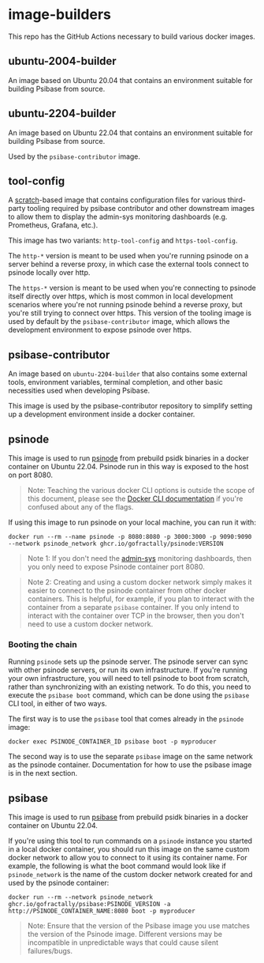 # image-builders

This repo has the GitHub Actions necessary to build various docker images.

## ubuntu-2004-builder

An image based on Ubuntu 20.04 that contains an environment suitable for building Psibase from source.

## ubuntu-2204-builder

An image based on Ubuntu 22.04 that contains an environment suitable for building Psibase from source.

Used by the `psibase-contributor` image.

## tool-config

A [scratch](https://hub.docker.com/_/scratch)-based image that contains configuration files for various third-party tooling required by psibase contributor and other downstream images to allow them to display the admin-sys monitoring dashboards (e.g. Prometheus, Grafana, etc.).

This image has two variants: `http-tool-config` and `https-tool-config`.

The `http-*` version is meant to be used when you're running psinode on a server behind a reverse proxy, in which case the external tools connect to psinode locally over http.

The `https-*` version is meant to be used when you're connecting to psinode itself directly over https, which is most common in local development scenarios where you're not running psinode behind a reverse proxy, but you're still trying to connect over https. This version of the tooling image is used by default by the `psibase-contributor` image, which allows the development environment to expose psinode over https.

## psibase-contributor

An image based on `ubuntu-2204-builder` that also contains some external tools, environment variables, terminal completion, and other basic necessities used when developing Psibase.

This image is used by the psibase-contributor repository to simplify setting up a development environment inside a docker container.

## psinode

This image is used to run [psinode](https://doc-sys.psibase.io/psibase/psinode.html#psinode) from prebuild psidk binaries in a docker container on Ubuntu 22.04. Psinode run in this way is exposed to the host on port 8080.

> Note: Teaching the various docker CLI options is outside the scope of this document, please see the [Docker CLI documentation](https://docs.docker.com/engine/reference/commandline/cli/) if you're confused about any of the flags.

If using this image to run psinode on your local machine, you can run it with:

```
docker run --rm --name psinode -p 8080:8080 -p 3000:3000 -p 9090:9090 --network psinode_network ghcr.io/gofractally/psinode:VERSION
```
> Note 1: If you don't need the [admin-sys](https://doc-sys.psibase.io/system-service/admin-sys.html?highlight=admin-sys#admin-sys) monitoring dashboards, then you only need to expose Psinode container port 8080.

> Note 2: Creating and using a custom docker network simply makes it easier to connect to the psinode container from other docker containers. This is helpful, for example, if you plan to interact with the container from a separate `psibase` container. If you only intend to interact with the container over TCP in the browser, then you don't need to use a custom docker network.

### Booting the chain

Running `psinode` sets up the psinode server. The psinode server can sync with other psinode servers, or run its own infrastructure. If you're running your own infrastructure, you will need to tell psinode to boot from scratch, rather than synchronizing with an existing network. To do this, you need to execute the `psibase boot` command, which can be done using the `psibase` CLI tool, in either of two ways.

The first way is to use the `psibase` tool that comes already in the `psinode` image:
```
docker exec PSINODE_CONTAINER_ID psibase boot -p myproducer
```

The second way is to use the separate `psibase` image on the same network as the psinode container. Documentation for how to use the psibase image is in the next section.

## psibase

This image is used to run [psibase](https://doc-sys.psibase.io/psibase/psibase.html) from prebuild psidk binaries in a docker container on Ubuntu 22.04.

If you're using this tool to run commands on a `psinode` instance you started in a local docker container, you should run this image on the same custom docker network to allow you to connect to it using its container name. For example, the following is what the boot command would look like if `psinode_network` is the name of the custom docker network created for and used by the psinode container:

```
docker run --rm --network psinode_network ghcr.io/gofractally/psibase:PSINODE_VERSION -a http://PSINODE_CONTAINER_NAME:8080 boot -p myproducer
```

> Note: Ensure that the version of the Psibase image you use matches the version of the Psinode image. Different versions may be incompatible in unpredictable ways that could cause silent failures/bugs.
